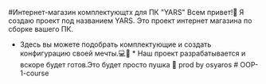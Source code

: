 #Интернет-магазин комплектующтх для ПК "YARS" Всем привет!🤟 Я создаю проект под названием YARS.
Это проект интернет магазина по сборке вашего ПК. 
* Здесь вы можете подобрать комплектующие и создать конфигурацию своей мечты.💻🤖 *
Наш проект разрабатывается и вскоре будет готов.Это будет просто пушка 🤯 prod by osyaros # OOP-1-course
